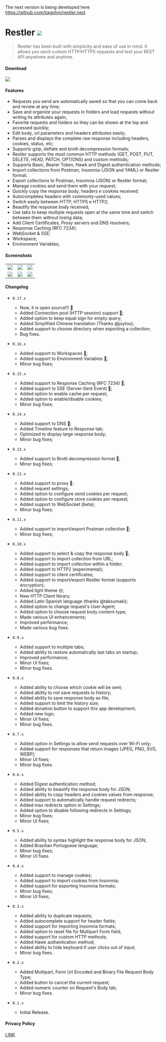 The next version is being developed here https://github.com/tiagohm/restler.next

# Restler ![](https://img.shields.io/badge/version-0.17.6-green.svg)

> Restler has been built with simplicity and ease of use in mind. It allows you send custom HTTP/HTTPS requests and test your REST API anywhere and anytime.

#### Download

[![](docs/img/google-play.png)](https://play.google.com/store/apps/details?id=br.tiagohm.restler)

#### Features

 * Requests you send are automatically saved so that you can come back and review at any time;
 * Save and organize your requests in folders and load requests without writing its attributes again;
 * Favorite requests and folders so they can be shown at the top and accessed quickly;
 * Edit body, url parameters and headers attributes easily;
 * Parses and displays the complete raw response including headers, cookies, status, etc;
 * Supports gzip, deflate and brotli decompression formats;
 * Restler supports the most common HTTP methods (GET, POST, PUT, DELETE, HEAD, PATCH, OPTIONS) and custom methods;
 * Supports Basic, Bearer Token, Hawk and Digest authentication methods;
 * Import collections from Postman, Insomnia (JSON and YAML) or Restler format;
 * Export collections to Postman, Insomnia (JSON) or Restler format;
 * Manage cookies and send them with your request;
 * Quickly copy the response body, headers e cookies received;
 * Autocompletes headers with commonly-used values;
 * Switch easily between HTTP, HTTPS e HTTP2;
 * Beautify the response body received;
 * Use tabs to keep multiple requests open at the same time and switch between them without losing data;
 * Add Client Certificates, Proxy servers and DNS resolvers;
 * Response Caching (RFC 7234);
 * WebSocket & SSE;
 * Workspace;
 * Environment Variables;

#### Screenshots

|                 |                 |                 |
| --------------- | --------------- | --------------- |
| ![](docs/img/01.png) | ![](docs/img/02.png) | ![](docs/img/03.png) |
| ![](docs/img/04.png) | ![](docs/img/05.png) | ![](docs/img/06.png) |

#### Changelog
* `0.17.x`
  * Now, it is open source!!! 🎉
  * Added Connection pool (HTTP session) support 🎉;
  * Added option to keep equal sign for empty query;
  * Added Simplified Chinese translation (Thanks @joytou);
  * Added support to choose directory when exporting a collection;
  * Bug fixes.

* `0.16.x`
  * Added support to Workspaces 🎉;
  * Added support to Environment Variables 🎉;
  * Minor bug fixes;

* `0.15.x`
  * Added support to Response Caching (RFC 7234) 🎉;
  * Added support to SSE (Server-Sent Event) 🎉;
  * Added option to enable cache per request;
  * Added option to enable/disable cookies;
  * Minor bug fixes;

* `0.14.x`
  * Added support to DNS 🎉;
  * Added Timeline feature to Response tab;
  * Optimized to display large response body;
  * Minor bug fixes;

* `0.13.x`
  * Added support to Brotli decompression format 🎉;
  * Minor bug fixes;

* `0.12.x`
  * Added support to proxy 🎉;
  * Added request settings;
  * Added option to configure send cookies per request;
  * Added option to configure store cookies per request;
  * Added support to WebSocket (beta);
  * Minor bug fixes;

* `0.11.x`
  * Added support to import/export Postman collection 🎉;
  * Minor bug fixes;

* `0.10.x`
  * Added support to select & copy the response body 🎉;
  * Added support to import collection from URL;
  * Added support to import collection within a folder;
  * Added support to HTTP2 (experimental);
  * Added support to client certificates;
  * Added support to import/export Restler format (supports encryption);
  * Added light theme 🌞;
  * New HTTP Client library;
  * Added Latin Spanish language (thanks @taksumaki);
  * Added option to change request's User-Agent;
  * Added option to choose request body content-type;
  * Made various UI enhancements;
  * Improved performance;
  * Made various bug fixes.

* `0.9.x`
  * Added support to multiple tabs;
  * Added ability to restore automatically last tabs on startup;
  * Improved performance;
  * Minor UI fixes;
  * Minor bug fixes.

* `0.8.x`
  * Added ability to choose which cookie will be sent;
  * Added ability to not save requests to history;
  * Added ability to save response body as file;
  * Added support to limit the history size;
  * Added donation button to support this app development;
  * Added new logo;
  * Minor UI fixes;
  * Minor bug fixes.

* `0.7.x`
  * Added option in Settings to allow send requests over Wi-Fi only;
  * Added support for responses that return images (JPEG, PNG, SVG, WEBP);
  * Minor UI fixes;
  * Minor bug fixes.

* `0.6.x`
  * Added Digest authentication method;
  * Added ability to beautify the response body for JSON;
  * Added ability to copy headers and cookies values from response;
  * Added support to automatically handle request redirects;
  * Added max redirects option in Settings;
  * Added option to disable following redirects in Settings;
  * Minor bug fixes;
  * Minor UI fixes;

* `0.5.x`
  * Added ability to syntax highlight the response body for JSON;
  * Added Brazilian Portuguese language;
  * Minor bug fixes;
  * Minor UI fixes.

* `0.4.x`
  - Added support to manage cookies;
  - Added support to import cookies from Insomnia;
  - Added support for exporting Insomnia formats;
  - Minor bug fixes;
  - Minor UI fixes;

* `0.3.x`
  - Added ability to duplicate requests;
  - Added autocomplete support for header fields;
  - Added support for importing Insomnia formats;
  - Added option to reset file for Multipart Form field;
  - Added support for custom HTTP methods;
  - Added Hawk authentication method;
  - Added ability to hide keyboard if user clicks out of input;
  - Minor bug fixes.

* `0.2.x`
  - Added Multipart, Form Url Encoded and Binary File Request Body Type;
  - Added button to cancel the current request;
  - Added numeric counter on Request's Body tab;
  - Minor bug fixes.

* `0.1.x`
  * Initial Release.

#### Privacy Policy

[LINK](http://restler.tiagohm.dev/privacy-policy.html)
